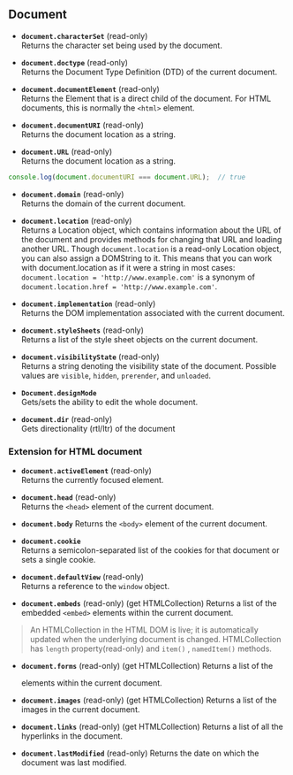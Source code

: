 ## Document

- **`document.characterSet`** (read-only)  
    Returns the character set being used by the document.
    
- **`document.doctype`** (read-only)  
    Returns the Document Type Definition (DTD) of the current document.
    
- **`document.documentElement`** (read-only)  
    Returns the Element that is a direct child of the document. For HTML documents, this is normally the `<html>` element.
    
- **`document.documentURI`** (read-only)  
    Returns the document location as a string.

- **`document.URL`** (read-only)  
    Returns the document location as a string.
```javascript
console.log(document.documentURI === document.URL);  // true
```

- **`document.domain`** (read-only)  
     Returns the domain of the current document.

- **`document.location`** (read-only)  
     Returns a Location object, which contains information about the URL of the document and provides methods for changing that URL and loading another URL. Though `document.location` is a read-only Location object, you can also assign a DOMString to it. This means that you can work with document.location as if it were a string in most cases: `document.location = 'http://www.example.com'` is a synonym of `document.location.href = 'http://www.example.com'`.
    
- **`document.implementation`** (read-only)  
    Returns the DOM implementation associated with the current document.
    
- **`document.styleSheets`** (read-only)  
    Returns a list of the style sheet objects on the current document.
    
- **`document.visibilityState`**  (read-only)   
    Returns a string denoting the visibility state of the document. Possible values are `visible`,  `hidden`,  `prerender`, and `unloaded`.

- **`Document.designMode`**  
    Gets/sets the ability to edit the whole document.

- **`document.dir`** (read-only)  
    Gets directionality (rtl/ltr) of the document
    
    
    
### Extension for HTML document
- **`document.activeElement`** (read-only)  
    Returns the currently focused element.

- **`document.head`** (read-only)  
    Returns the `<head>` element of the current document.
    
- **`document.body`**
    Returns the `<body>` element of the current document.
    
- **`document.cookie`**  
    Returns a semicolon-separated list of the cookies for that document or sets a single cookie.
    
- **`document.defaultView`** (read-only)  
    Returns a reference to the `window` object.
    
- **`document.embeds`** (read-only)  (get HTMLCollection)
    Returns a list of the embedded `<embed>` elements within the current document.

> An HTMLCollection in the HTML DOM is live; it is automatically updated when the underlying document is changed. HTMLCollection has `length` property(read-only) and `item()` , `namedItem()` methods.

- **`document.forms`** (read-only)  (get HTMLCollection)
    Returns a list of the <form> elements within the current document.

- **`document.images`** (read-only)  (get HTMLCollection)
    Returns a list of the images in the current document.

- **`document.links`** (read-only)  (get HTMLCollection)
    Returns a list of all the hyperlinks in the document.

- **`document.lastModified`** (read-only)
    Returns the date on which the document was last modified.



















